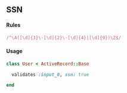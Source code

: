 ## SSN

#### Rules

```ruby
/^\A([\d]{3}\-[\d]{2}\-[\d]{4}|[\d]{9})\Z$/
```

#### Usage

```ruby
class User < ActiveRecord::Base

  validates :input_0, ssn: true

end
```
